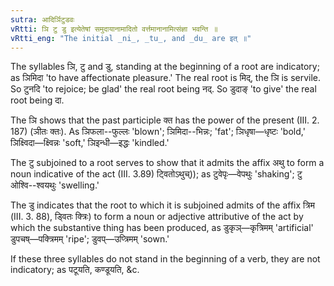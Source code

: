 ```yaml
---
sutra: आदिर्ञिटुडवः
vRtti: ञि टु डु इत्येतेषां समुदायानामादितो वर्त्तमानानामित्संज्ञा भवन्ति ॥
vRtti_eng: "The initial _ni_, _tu_, and _du_ are इत् ॥"
---
```

The syllables ञि, टु and डु, standing at the beginning of a root are indicatory; as ञिमिदा 'to have affectionate pleasure.' The real root is मिद्, the ञि is servile. So टुनदि 'to rejoice; be glad' the real root being नद्. So डुदाङ् 'to give' the real root being दा.

The ञि shows that the past participle क्त has the power of the present (III. 2. 187) (ञीतः क्तः). As ञिफला--फुल्लः 'blown'; ञिमिदा--भिन्नः; 'fat'; ञिधृषा—धृष्टः 'bold,' ञिक्ष्विदा—क्ष्विन्नः 'soft,' ञिइन्धी—इद्धः 'kindled.'

The टु subjoined to a root serves to show that it admits the affix अथु to form a noun indicative of the act (III. 3.89) ट्वितोऽथुच्)); as टुवेपृः—वेपथुः 'shaking'; टु ओश्वि--श्वयथुः 'swelling.'

The डु indicates that the root to which it is subjoined admits of the affix त्रिम (III. 3. 88), ड्वितः क्त्रिः) to form a noun or adjective attributive of the act by which the substantive thing has been produced, as डुकृञ्—कृत्रिमम् 'artificial' डुपचष्—पक्त्रिमम् 'ripe'; डुवप्—उप्त्रिमम् 'sown.'

If these three syllables do not stand in the beginning of a verb, they are not indicatory; as पटूयति, कण्डूयति, &c.
